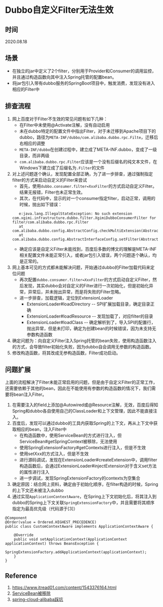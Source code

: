 # Dubbo自定义Filter无法生效

## 时间

2020.08.18

## 场景

+ 在独立的jar中定义了2个filter，分别用于Provider和Consumer的调用监控，并且通过构造函数向其中注入Spring托管的配置bean。
+ 将jar包引入带有dubbo服务的SpringBoot项目中，触发消费，发现没有进入相应的Filter中

## 排查流程
1. 网上百度对于Filter不生效的常见问题有如下几种：
	+ 在Filter中未使用@Activate注解，没有自动启用
	+ 未在dubbo特定的配置文件中指出Filter，对于未迁移到Apache项目下的dubbo，路径为```META-INF/dubbo/com.alibaba.dubbo.rpc.Filte```，迁移后右相应的调整
	+ ```META-INF/dubbo```在创建过程中，建立成了META-INF.dubbo，变成了一级目录，而非两级
	+ ```com.alibaba.dubbo.rpc.Filter```应该是一个没有后缀名的纯文本文件，在Windows下建立成了后缀名为```.Filter```的文件
2. 对上述问题逐个确认，发现配置全部正确，为了进一步排查，通过强制指定filter的方式来启动自定义的Filter来尝试
	+ 首先，使用```dubbo.consumer.filter=XxxFilter```的方式启动自定义Filter。结果无报错，Filter也未正常生效。
	+ 其次，在代码中，显示的对一个consumer指定filter，启动正常，调用的时候，抛出如下错误：
   ```
      e:java.lang.IllegalStateException: No such extension com.xgimi.infrastructure.dubbo.filter.XgimiDubboConsumerFilter for filter/com.alibaba.dubbo.rpc.Filter
      at com.alibaba.dubbo.config.AbstractConfig.checkMultiExtension(AbstractConfig.java:339)
      at com.alibaba.dubbo.config.AbstractInterfaceConfig.setFilter(AbstractInterfaceConfig.java:426)
   ```
	+ 确定应该是自定义Filter未能找到，百度后多数的博文的理解是META-INF相关配置文件未能正常引入，或者jar包引入错误，两个问题逐个确认，均是正常的。
3. 网上基本可见的方式都未能解决问题，开始通过dubbo的Filter加载代码来定位问题
	+ 再次配置```dubbo.consumer.filter=XxxFilter```的方式启动自定义Filter，然后发现，其实dubbo会对自定义的Filter进行一次初始化，但是初始化异常，异常后，并未抛出异常，而是将失败的Filter忽略。
	+ 进一步排查，加载逻辑，定位到ExtensionLoader
		+ ExtensionLoader#loadDirectory -- SPI扩展加载目录，确定目录正确
		+ ExtensionLoader#loadResource -- 发现加载了，对应filter的目录
		+ ExtensionLoader#loadClass -- 确定解析到了，导入SPI的配置行，抛出异常，但是未打印，确定为创建bean的时候错误，因为未支持无参数构造函数
4. 确定问题为：向自定义Filter注入Spring托管的bean失败，使用构造函数注入的方式，会导致filter初始化失败，因为dubbo自会调用无参数的构造函数。
5. 修改构造函数，将其改成无参构造函数，Filter成功启动。

## 问题扩展

上面的流程解决了Filter未能正常启用的问题，但是由于自定义Filter的正常工作，还需要依赖于其他的bean，因此在不能使用有参数的构造函数的情况下，我们需要将bean注入Filter。

1. 在需要注入的field上添加@Autowired或@Resource注解，无效，百度后得知Spring和dubbo各自使用自己的ClassLoader和上下文管理，因此不能直接注入。
2. 百度后，发现可以通过dubbo的工具内获取Spring的上下文，再从上下文中获取相应的bean，注入Filter中
	+ 在构造函数中，使用ServiceBean的方式进行注入，但ServiceBean#getSpringContext被移除，无法使用
	+ 使用SpringExtensionFactory#getContexts进行注入，但是不生效
	+ 使用setXxx的方式注入，但是不生效
	+ 进行源码调试，发现在ExtensionLoader#createExtension中，调用filter构造函数后，会通过ExtensionLoader#injectExtension对于含义set方法的属性进行注入
	+ 进一步调试，发现SpringExtensionFactory的contexts为空集合
3. 确定原因：结合网上资料，确定由于初始化顺序，在filter构造的时候，Spring的上下文还未被注入dubbo
4. 通过实现```ApplicationContextAware```，在Spring上下文初始化后，将其注入到dubbo的Spring上下文关联```SpringExtensionFactory```中，并且需要将其顺序指定为最高优先级（代码源于[3]）
  ```
  @Component
  @Order(value = Ordered.HIGHEST_PRECEDENCE)
  public class CustomContextAware implements ApplicationContextAware {

      @Override
      public void setApplicationContext(ApplicationContext applicationContext) throws BeansException {
          SpringExtensionFactory.addApplicationContext(applicationContext);
      }
  }
  ```
## Reference

1. https://www.itread01.com/content/1543376164.html
2. [ServiceBean被移除](https://code.aliyun.com/alibaba/dubbo/commit/84410f79602a561b26957dc5149f599efd44aa2b)
3. [spring-cloud-alibaba踩坑](https://github.com/Costriod/spring-cloud-alibaba-example)